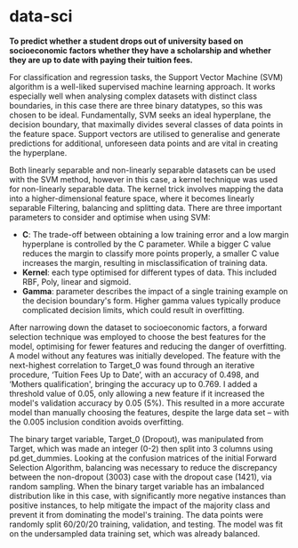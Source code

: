 # data-sci

**To predict whether a student drops out of university based on socioeconomic factors whether they have a scholarship and whether they are up to date with paying their tuition fees.**

For classification and regression tasks, the Support Vector Machine (SVM) algorithm is a well-liked supervised machine learning approach. It works especially well when analysing complex datasets with distinct class boundaries, in this case there are three binary datatypes, so this was chosen to be ideal. Fundamentally, SVM seeks an ideal hyperplane, the decision boundary, that maximally divides several classes of data points in the feature space. Support vectors are utilised to generalise and generate predictions for additional, unforeseen data points and are vital in creating the hyperplane.

Both linearly separable and non-linearly separable datasets can be used with the SVM method, however in this case, a kernel technique was used for non-linearly separable data. The kernel trick involves mapping the data into a higher-dimensional feature space, where it becomes linearly separable Filtering, balancing and splitting data. There are three important parameters to consider and optimise when using SVM:  
-	**C**: The trade-off between obtaining a low training error and a low margin hyperplane is controlled by the C parameter. While a bigger C value reduces the margin to classify more points properly, a smaller C value increases the margin, resulting in misclassification of training data.
-	**Kernel**: each type optimised for different types of data. This included RBF, Poly, linear and sigmoid.
-	**Gamma**: parameter describes the impact of a single training example on the decision boundary's form. Higher gamma values typically produce complicated decision limits, which could result in overfitting.

After narrowing down the dataset to socioeconomic factors, a forward selection technique was employed to choose the best features for the model, optimising for fewer features and reducing the danger of overfitting. A model without any features was initially developed. The feature with the next-highest correlation to Target_0 was found through an iterative procedure, ‘Tuition Fees Up to Date’, with an accuracy of 0.498, and ‘Mothers qualification', bringing the accuracy up to 0.769. I added a threshold value of 0.05, only allowing a new feature if it increased the model's validation accuracy by 0.05 (5%). This resulted in a more accurate model than manually choosing the features, despite the large data set – with the 0.005 inclusion condition avoids overfitting.

The binary target variable, Target_0 (Dropout), was manipulated from Target, which was made an integer (0-2) then split into 3 columns using pd.get_dummies. Looking at the confusion matrices of the initial Forward Selection Algorithm, balancing was necessary to reduce the discrepancy between the non-dropout (3003) case with the dropout case (1421), via random sampling. When the binary target variable has an imbalanced distribution like in this case, with significantly more negative instances than positive instances, to help mitigate the impact of the majority class and prevent it from dominating the model's training. The data points were randomly split 60/20/20 training, validation, and testing. The model was fit on the undersampled data training set, which was already balanced.  
